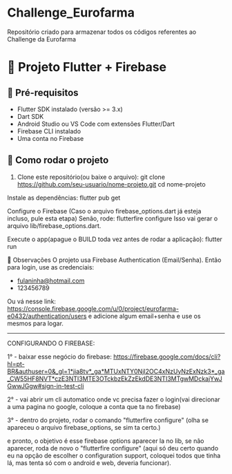 # Challenge_Eurofarma
Repositório criado para armazenar todos os códigos referentes ao Challenge da Eurofarma

# 🚀 Projeto Flutter + Firebase

## 📌 Pré-requisitos
- Flutter SDK instalado (versão >= 3.x)
- Dart SDK
- Android Studio ou VS Code com extensões Flutter/Dart
- Firebase CLI instalado
- Uma conta no Firebase

## 🔧 Como rodar o projeto

1. Clone este repositório(ou baixe o arquivo): 
   git clone https://github.com/seu-usuario/nome-projeto.git
   cd nome-projeto
   
Instale as dependências:
flutter pub get

Configure o Firebase (Caso o arquivo firebase_options.dart já esteja incluso, pule esta etapa) Senão, rode:
flutterfire configure
Isso vai gerar o arquivo lib/firebase_options.dart.

Execute o app(apague o BUILD toda vez antes de rodar a aplicação):
flutter run

🔑 Observações
O projeto usa Firebase Authentication (Email/Senha).
Então para login, use as credenciais:
- fulaninha@hotmail.com
- 123456789

Ou vá nesse link: https://console.firebase.google.com/u/0/project/eurofarma-e0432/authentication/users
e adicione algum email+senha e use os mesmos para logar.



____________________________________________________________________________________________________
CONFIGURANDO O FIREBASE:

1°  - baixar esse negócio do firebase: https://firebase.google.com/docs/cli?hl=pt-BR&authuser=0&_gl=1*jia8tv*_ga*MTUxNTY0NjI2OC4xNzUyNzExNzk3*_ga_CW55HF8NVT*czE3NTI3MTE3OTckbzEkZzEkdDE3NTI3MTgwMDckajYwJGwwJGgw#sign-in-test-cli

2° - vai abrir um cli automatico onde vc precisa fazer o login(vai direcionar a uma pagina no google, coloque a conta que ta no firebase)

3° - dentro do projeto, rodar o comando "flutterfire configure" (olha se apareceu o arquivo firebase_options, se sim ta certo.)

e pronto, o objetivo é esse firebase options aparecer la no lib, se não aparecer, roda de novo o "flutterfire configure" (aqui só deu certo quando eu na opção de escolher o configuration support, coloquei todos que tinha lá, mas tenta só com o android e web, deveria funcionar).
